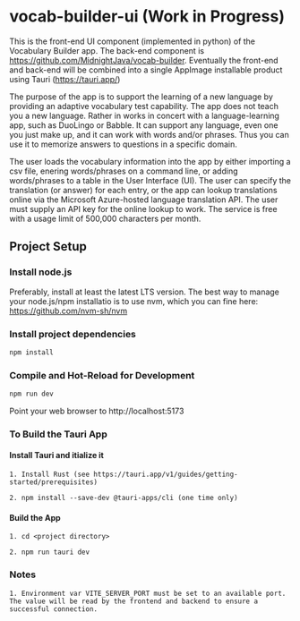 # vocab-builder-ui (Work in Progress)

This is the front-end UI component (implemented in python) of the Vocabulary Builder app. The back-end component is https://github.com/MidnightJava/vocab-builder. Eventually the front-end and back-end will be combined into a single AppImage installable product using Tauri (https://tauri.app/)

The purpose of the app is to support the learning of a new language by providing an adaptive vocabulary test capability. The app does not teach you a new language. Rather in works in concert with a language-learning app, such as DuoLingo or Babble. It can support any language, even one you just make up, and it can work with words and/or phrases. Thus you can use it to memorize answers to questions in a specific domain.

The user loads the vocabulary information into the app by either importing a csv file, enering words/phrases on a command line, or adding words/phrases to a table in the User Interface (UI). The user can specify the translation (or answer) for each entry, or the app can lookup translations online via the Microsoft Azure-hosted language translation API. The user must supply an API key for the online lookup to work. The service is free with a usage limit of 500,000 characters per month.

## Project Setup

### Install node.js

Preferably, install at least the latest LTS version. The best way to manage your node.js/npm installatio is to use nvm, which you can fine here: https://github.com/nvm-sh/nvm

### Install project dependencies

```sh
npm install
```

### Compile and Hot-Reload for Development

```sh
npm run dev
```

Point your web browser to http://localhost:5173

### To Build the Tauri App

#### Install Tauri and itialize it

```
1. Install Rust (see https://tauri.app/v1/guides/getting-started/prerequisites)

2. npm install --save-dev @tauri-apps/cli (one time only)
```

#### Build the App

```
1. cd <project directory>

2. npm run tauri dev
```

### Notes

```
1. Environment var VITE_SERVER_PORT must be set to an available port.
The value will be read by the frontend and backend to ensure a
successful connection.
```
